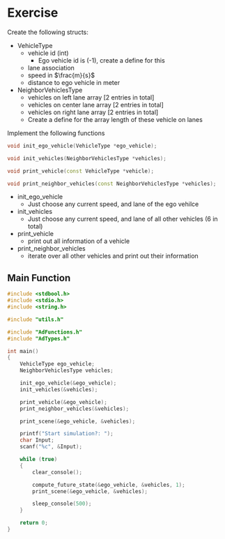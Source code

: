 # Exercise

Create the following structs:

- VehicleType
  - vehicle id (int)
    - Ego vehicle id is (-1), create a define for this
  - lane association
  - speed in $\frac{m}{s}$
  - distance to ego vehicle in meter
- NeighborVehiclesType
  - vehicles on left lane array [2 entries in total]
  - vehicles on center lane array [2 entries in total]
  - vehicles on right lane array [2 entries in total]
  - Create a define for the array length of these vehicle on lanes

Implement the following functions

```cpp
void init_ego_vehicle(VehicleType *ego_vehicle);

void init_vehicles(NeighborVehiclesType *vehicles);

void print_vehicle(const VehicleType *vehicle);

void print_neighbor_vehicles(const NeighborVehiclesType *vehicles);
```

- init_ego_vehicle
  - Just choose any current speed, and lane of the ego vehilce
- init_vehicles
  - Just choose any current speed, and lane of all other vehicles (6 in total)
- print_vehicle
  - print out all information of a vehicle
- print_neighbor_vehicles
  - iterate over all other vehicles and print out their information

## Main Function

```cpp
#include <stdbool.h>
#include <stdio.h>
#include <string.h>

#include "utils.h"

#include "AdFunctions.h"
#include "AdTypes.h"

int main()
{
    VehicleType ego_vehicle;
    NeighborVehiclesType vehicles;

    init_ego_vehicle(&ego_vehicle);
    init_vehicles(&vehicles);

    print_vehicle(&ego_vehicle);
    print_neighbor_vehicles(&vehicles);

    print_scene(&ego_vehicle, &vehicles);

    printf("Start simulation?: ");
    char Input;
    scanf("%c", &Input);

    while (true)
    {
        clear_console();

        compute_future_state(&ego_vehicle, &vehicles, 1);
        print_scene(&ego_vehicle, &vehicles);

        sleep_console(500);
    }

    return 0;
}
```
